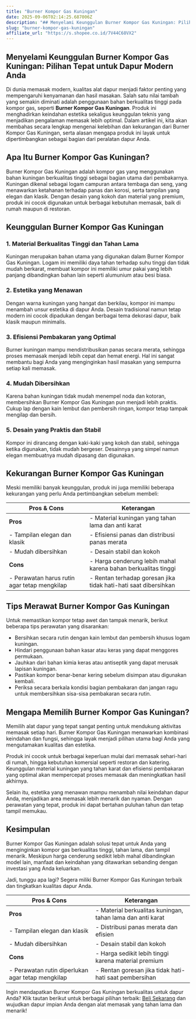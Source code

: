 ```yaml
---
title: "Burner Kompor Gas Kuningan"
date: 2025-09-06T02:14:25.687006Z
description: "## Menyelami Keunggulan Burner Kompor Gas Kuningan: Pilihan Tepat untuk Dapur Modern Anda..."
slug: "burner-kompor-gas-kuningan"
affiliate_url: "https://s.shopee.co.id/7V44C68VX2"
---
```

## Menyelami Keunggulan Burner Kompor Gas Kuningan: Pilihan Tepat untuk Dapur Modern Anda

Di dunia memasak modern, kualitas alat dapur menjadi faktor penting yang mempengaruhi kenyamanan dan hasil masakan. Salah satu nilai tambah yang semakin diminati adalah penggunaan bahan berkualitas tinggi pada kompor gas, seperti **Burner Kompor Gas Kuningan**. Produk ini menghadirkan keindahan estetika sekaligus keunggulan teknis yang menjadikan pengalaman memasak lebih optimal. Dalam artikel ini, kita akan membahas secara lengkap mengenai kelebihan dan kekurangan dari Burner Kompor Gas Kuningan, serta alasan mengapa produk ini layak untuk dipertimbangkan sebagai bagian dari peralatan dapur Anda.

## Apa Itu Burner Kompor Gas Kuningan?

Burner Kompor Gas Kuningan adalah kompor gas yang menggunakan bahan kuningan berkualitas tinggi sebagai bagian utama dari pembakarnya. Kuningan dikenal sebagai logam campuran antara tembaga dan seng, yang menawarkan ketahanan terhadap panas dan korosi, serta tampilan yang elegan dan klasik. Dengan desain yang kokoh dan material yang premium, produk ini cocok digunakan untuk berbagai kebutuhan memasak, baik di rumah maupun di restoran.

## Keunggulan Burner Kompor Gas Kuningan

### 1. Material Berkualitas Tinggi dan Tahan Lama

Kuningan merupakan bahan utama yang digunakan dalam Burner Kompor Gas Kuningan. Logam ini memiliki daya tahan terhadap suhu tinggi dan tidak mudah berkarat, membuat kompor ini memiliki umur pakai yang lebih panjang dibandingkan bahan lain seperti alumunium atau besi biasa.

### 2. Estetika yang Menawan

Dengan warna kuningan yang hangat dan berkilau, kompor ini mampu menambah unsur estetika di dapur Anda. Desain tradisional namun tetap modern ini cocok dipadukan dengan berbagai tema dekorasi dapur, baik klasik maupun minimalis.

### 3. Efisiensi Pembakaran yang Optimal

Burner kuningan mampu mendistribusikan panas secara merata, sehingga proses memasak menjadi lebih cepat dan hemat energi. Hal ini sangat membantu bagi Anda yang menginginkan hasil masakan yang sempurna setiap kali memasak.

### 4. Mudah Dibersihkan

Karena bahan kuningan tidak mudah menempel noda dan kotoran, membersihkan Burner Kompor Gas Kuningan pun menjadi lebih praktis. Cukup lap dengan kain lembut dan pembersih ringan, kompor tetap tampak mengilap dan bersih.

### 5. Desain yang Praktis dan Stabil

Kompor ini dirancang dengan kaki-kaki yang kokoh dan stabil, sehingga ketika digunakan, tidak mudah bergeser. Desainnya yang simpel namun elegan membuatnya mudah dipasang dan digunakan.

## Kekurangan Burner Kompor Gas Kuningan

Meski memiliki banyak keunggulan, produk ini juga memiliki beberapa kekurangan yang perlu Anda pertimbangkan sebelum membeli:

| **Pros & Cons**                     | **Keterangan**                                                                                     |
|-------------------------------------|---------------------------------------------------------------------------------------------------|
| **Pros**                          | - Material kuningan yang tahan lama dan anti karat                                                 |
| - Tampilan elegan dan klasik        | - Efisiensi panas dan distribusi panas merata                                                    |
| - Mudah dibersihkan                | - Desain stabil dan kokoh                                                                       |
| **Cons**                          | - Harga cenderung lebih mahal karena bahan berkualitas tinggi                                    |
| - Perawatan harus rutin agar tetap mengkilap | - Rentan terhadap goresan jika tidak hati-hati saat dibersihkan                                    |

## Tips Merawat Burner Kompor Gas Kuningan

Untuk memastikan kompor tetap awet dan tampak menarik, berikut beberapa tips perawatan yang disarankan:

- Bersihkan secara rutin dengan kain lembut dan pembersih khusus logam kuningan.
- Hindari penggunaan bahan kasar atau keras yang dapat menggores permukaan.
- Jauhkan dari bahan kimia keras atau antiseptik yang dapat merusak lapisan kuningan.
- Pastikan kompor benar-benar kering sebelum disimpan atau digunakan kembali.
- Periksa secara berkala kondisi bagian pembakaran dan jangan ragu untuk membersihkan sisa-sisa pembakaran secara rutin.

## Mengapa Memilih Burner Kompor Gas Kuningan?

Memilih alat dapur yang tepat sangat penting untuk mendukung aktivitas memasak setiap hari. Burner Kompor Gas Kuningan menawarkan kombinasi keindahan dan fungsi, sehingga layak menjadi pilihan utama bagi Anda yang mengutamakan kualitas dan estetika.

Produk ini cocok untuk berbagai keperluan mulai dari memasak sehari-hari di rumah, hingga kebutuhan komersial seperti restoran dan katering. Keunggulan material kuningan yang tahan karat dan efisiensi pembakaran yang optimal akan mempercepat proses memasak dan meningkatkan hasil akhirnya.

Selain itu, estetika yang menawan mampu menambah nilai keindahan dapur Anda, menjadikan area memasak lebih menarik dan nyaman. Dengan perawatan yang tepat, produk ini dapat bertahan puluhan tahun dan tetap tampil memukau.

## Kesimpulan

Burner Kompor Gas Kuningan adalah solusi tepat untuk Anda yang menginginkan kompor gas berkualitas tinggi, tahan lama, dan tampil menarik. Meskipun harga cenderung sedikit lebih mahal dibandingkan model lain, manfaat dan keindahan yang ditawarkan sebanding dengan investasi yang Anda keluarkan.

Jadi, tunggu apa lagi? Segera miliki Burner Kompor Gas Kuningan terbaik dan tingkatkan kualitas dapur Anda.

| **Pros & Cons**                     | **Keterangan**                                                                                     |
|-------------------------------------|---------------------------------------------------------------------------------------------------|
| **Pros**                          | - Material berkualitas kuningan, tahan lama dan anti karat                                            |
| - Tampilan elegan dan klasik        | - Distribusi panas merata dan efisien                                                            |
| - Mudah dibersihkan                | - Desain stabil dan kokoh                                                                       |
| **Cons**                          | - Harga sedikit lebih tinggi karena material premium                                              |
| - Perawatan rutin diperlukan agar tetap mengkilap | - Rentan goresan jika tidak hati-hati saat pembersihan                                               |

Ingin mendapatkan Burner Kompor Gas Kuningan berkualitas untuk dapur Anda? Klik tautan berikut untuk berbagai pilihan terbaik: [Beli Sekarang](https://s.shopee.co.id/7V44C68VX2) dan wujudkan dapur impian Anda dengan alat memasak yang tahan lama dan menarik!